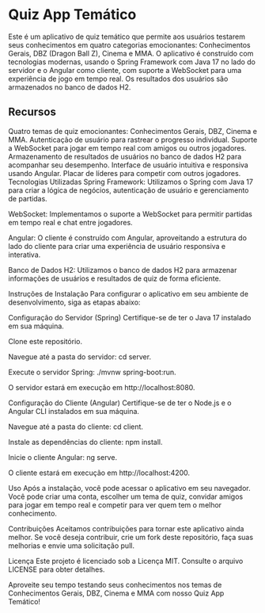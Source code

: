 
# Quiz App Temático
Este é um aplicativo de quiz temático que permite aos usuários testarem seus conhecimentos em quatro categorias emocionantes: Conhecimentos Gerais, DBZ (Dragon Ball Z), Cinema e MMA. O aplicativo é construído com tecnologias modernas, usando o Spring Framework com Java 17 no lado do servidor e o Angular como cliente, com suporte a WebSocket para uma experiência de jogo em tempo real. Os resultados dos usuários são armazenados no banco de dados H2.

## Recursos
Quatro temas de quiz emocionantes: Conhecimentos Gerais, DBZ, Cinema e MMA.
Autenticação de usuário para rastrear o progresso individual.
Suporte a WebSocket para jogar em tempo real com amigos ou outros jogadores.
Armazenamento de resultados de usuários no banco de dados H2 para acompanhar seu desempenho.
Interface de usuário intuitiva e responsiva usando Angular.
Placar de líderes para competir com outros jogadores.
Tecnologias Utilizadas
Spring Framework: Utilizamos o Spring com Java 17 para criar a lógica de negócios, autenticação de usuário e gerenciamento de partidas.

WebSocket: Implementamos o suporte a WebSocket para permitir partidas em tempo real e chat entre jogadores.

Angular: O cliente é construído com Angular, aproveitando a estrutura do lado do cliente para criar uma experiência de usuário responsiva e interativa.

Banco de Dados H2: Utilizamos o banco de dados H2 para armazenar informações de usuários e resultados de quiz de forma eficiente.

Instruções de Instalação
Para configurar o aplicativo em seu ambiente de desenvolvimento, siga as etapas abaixo:

Configuração do Servidor (Spring)
Certifique-se de ter o Java 17 instalado em sua máquina.

Clone este repositório.

Navegue até a pasta do servidor: cd server.

Execute o servidor Spring: ./mvnw spring-boot:run.

O servidor estará em execução em http://localhost:8080.

Configuração do Cliente (Angular)
Certifique-se de ter o Node.js e o Angular CLI instalados em sua máquina.

Navegue até a pasta do cliente: cd client.

Instale as dependências do cliente: npm install.

Inicie o cliente Angular: ng serve.

O cliente estará em execução em http://localhost:4200.

Uso
Após a instalação, você pode acessar o aplicativo em seu navegador. Você pode criar uma conta, escolher um tema de quiz, convidar amigos para jogar em tempo real e competir para ver quem tem o melhor conhecimento.

Contribuições
Aceitamos contribuições para tornar este aplicativo ainda melhor. Se você deseja contribuir, crie um fork deste repositório, faça suas melhorias e envie uma solicitação pull.

Licença
Este projeto é licenciado sob a Licença MIT. Consulte o arquivo LICENSE para obter detalhes.

Aproveite seu tempo testando seus conhecimentos nos temas de Conhecimentos Gerais, DBZ, Cinema e MMA com nosso Quiz App Temático!